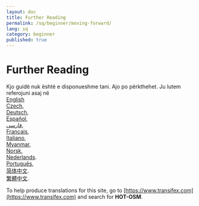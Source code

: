 ```yaml
---
layout: doc
title: Further Reading
permalink: /sq/beginner/moving-forward/
lang: sq
category: beginner
published: true
---
```


Further Reading
=============================  

Kjo guidë nuk është e disponueshme tani. Ajo po përkthehet. Ju lutem referojuni asaj në  
[English](/en/beginner/moving-forward/)    <!--
[Bahasa Indonesia](/bi/beginner/moving-forward/),  
[Catalan](/ca/beginner/moving-forward/) -->  
[Czech](/cs/beginner/moving-forward/),   
[Deutsch](/de/beginner/moving-forward/),  
[Español](/es/beginner/moving-forward/),  
[فارسی](/fa/beginner/moving-forward/),  
[Français](/fr/beginner/moving-forward/),  <!--
[Hrvatski](/hr/beginner/moving-forward/),  -->  
[Italiano](/it/beginner/introduction/),  <!--
[日本語](/ja/beginner/moving-forward/),  -->  
[Myanmar](/my/beginner/moving-forward/),  
[Norsk](/nb/beginner/moving-forward/),   
[Nederlands](/nl_NL/beginner/moving-forward/).  
[Português](/pt/beginner/moving-forward/),  <!--  
[Русский](/ru/beginner/moving-forward/),    
[Kiswahili](/sw/beginner/moving-forward/), 
[Shqip](/sq/beginner/moving-forward/),  
[Українська](/uk/beginner/moving-forward/), -->  
[简体中文](/zh_CN/beginner/moving-forward/).   
[繁體中文](/zh_TW/beginner/moving-forward).  


To help produce translations for this site, go to [https://www.transifex.com](https://www.transifex.com) and search for **HOT-OSM**.
